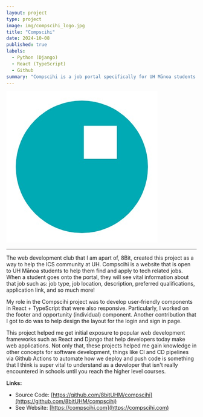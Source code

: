 ```yaml
---
layout: project
type: project
image: img/compscihi_logo.jpg
title: "Compscihi"
date: 2024-10-08
published: true
labels:
  - Python (Django)
  - React (TypeScript)
  - Github
summary: "Compscihi is a job portal specifically for UH Mānoa students to help them find and apply to tech-related opportunities."
---
```


<img class="img-fluid" src="../img/compscihi_logo.jpg">

<hr>

The web development club that I am apart of, 8Bit, created this project as a way to help the ICS community at UH. 
Compscihi is a website that is open to UH Mānoa students to help them find and apply to tech related jobs. When a student goes 
onto the portal, they will see vital information about that job such as: job type, job location, description, preferred qualifications, application link, and so much more!

My role in the Compscihi project was to develop user-friendly components in React + TypeScript that were also responsive. Particularly, I worked on the footer and opportunity (individual) component. Another contribution that I got to do was to help design the layout for the login and sign in page. 

This project helped me get initial exposure to popular web development frameworks such as React and Django that help developers today make web applications. Not only that, these projects helped me gain knowledge in other concepts for software development, things like CI and CD pipelines via Github Actions to automate how we deploy and push code is something that I think is super vital to understand as a developer that isn't really encountered in schools until you reach the higher level courses. 

**Links:**

- Source Code: [https://github.com/8bitUHM/compscihi](https://github.com/8bitUHM/compscihi)
- See Website: [https://compscihi.com](https://compscihi.com)
